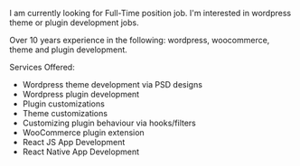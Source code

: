 
I am currently looking for Full-Time position job. I'm interested in wordpress theme or plugin development jobs.

Over 10 years experience in the following: wordpress, woocommerce, theme and plugin development. 

Services Offered: 
* Wordpress theme development via PSD designs 
* Wordpress plugin development 
* Plugin customizations 
* Theme customizations 
* Customizing plugin behaviour via hooks/filters 
* WooCommerce plugin extension 
* React JS App Development
* React Native App Development
